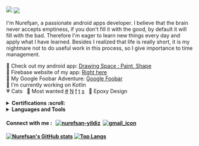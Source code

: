 ### <img src="https://user-images.githubusercontent.com/18148716/229649305-49a37fc9-75ed-4457-955c-c172c566edec.gif" width=6% >  <img align="center" src="https://user-images.githubusercontent.com/18148716/229884825-be21d2e6-e47d-49b6-a273-a21cbee15669.gif" width=5%> 

I'm Nurefşan, a passionate android apps developer. I believe that the brain never accepts emptiness, if you don't fill it with the good, by default it will fill with the bad. Therefore I'm eager to learn new things every day and apply what I have learned. Besides I realized that life is really short, it is my nightmare not to do useful work in this process, so I give importance to time management.

:diamond_shape_with_a_dot_inside: Check out my android app: [Drawing Space : Paint, Shape](https://play.google.com/store/apps/details?id=ny.runliyapps.drawandpaint&hl=en&gl=US) <br>
:diamond_shape_with_a_dot_inside: Firebase website of my app: [Right here](https://drawing-space.firebaseapp.com/index.html)
<br>
:diamond_shape_with_a_dot_inside: My Google Foobar Adventure: [Google Foobar](https://github.com/nurefsanyildiz/GoogleFoobar)
<br>
:diamond_shape_with_a_dot_inside: I'm currently working on Kotlin
<br>
:heartpulse: Cats &nbsp; :ghost: Most wanted [#](https://opensea.io/collection/catixel) [N](https://opensea.io/collection/heartfeltpatterns) [f](https://opensea.io/collection/matryoshkavalley) [t](https://opensea.io/collection/earthquake-effect) [s](https://opensea.io/collection/drawing-space) &nbsp; :test_tube: Epoxy Design

<details>
  <summary> <b> Certifications :scroll: </summary>
  
[Machine Learning with Python](https://www.udemy.com/certificate/UC-ee140be7-8cd1-49b9-baf7-eb0e6c3fbf8b/)<br>
[Data Science with Python](https://www.udemy.com/certificate/UC-63D5FTQI/)<br>
[Deep Learning with Python](https://www.udemy.com/certificate/UC-6a7f2fb5-c899-4b46-9e31-a653372ab201/)<br>
[SQL Fundamentals Course](https://www.sololearn.com/Certificate/CT-NKDJEZM0/pdf)<br>
[Python For Beginners](https://api2.sololearn.com/v2/certificates/CT-YUNIJTWX/image/png)<br>
[Intermediate Python](https://www.sololearn.com/certificates/CT-KHOF9OQ1)<br>
[Python Programming for Artificial Intelligence](https://user-images.githubusercontent.com/18148716/229863243-33616748-cb2a-41de-b6ce-5af5e87265d8.png)<br>
[The Complete Android 12 & Kotlin Development Masterclass](https://www.udemy.com/certificate/UC-705a0170-118f-49dd-8d6b-f989c3e0b334/?utm_source=sendgrid.com&utm_medium=email&utm_campaign=email)<br>
</details>

<details>
  <summary> <b> Languages and Tools </summary>
<br>
<p align="left"> 
<a href="https://developer.android.com" target="_blank" rel="noreferrer"> <img src="https://raw.githubusercontent.com/devicons/devicon/master/icons/android/android-original-wordmark.svg" alt="android" width=5%/> </a> 
<a href="https://kotlinlang.org" target="_blank" rel="noreferrer"> <img src="https://www.vectorlogo.zone/logos/kotlinlang/kotlinlang-icon.svg" alt="kotlin" width=5%/> </a> 
<a href="https://www.java.com" target="_blank" rel="noreferrer"> <img src="https://raw.githubusercontent.com/devicons/devicon/master/icons/java/java-original.svg" alt="java" width=5%/> </a>
<a href="https://www.python.org" target="_blank" rel="noreferrer"> <img src="https://raw.githubusercontent.com/devicons/devicon/master/icons/python/python-original.svg" alt="python" width=5%/> </a> 
<a href="https://www.sqlite.org/" target="_blank" rel="noreferrer"> <img src="https://www.vectorlogo.zone/logos/sqlite/sqlite-icon.svg" alt="sqlite" width=5%/> </a> 
<a href="https://firebase.google.com/" target="_blank" rel="noreferrer"> <img src="https://www.vectorlogo.zone/logos/firebase/firebase-icon.svg" alt="firebase" width=5%/> </a> 
<a href="https://git-scm.com/" target="_blank" rel="noreferrer"> <img src="https://www.vectorlogo.zone/logos/git-scm/git-scm-icon.svg" alt="git" width=5%/> </a> 
<a href="https://www.microsoft.com/en-us/sql-server" target="_blank" rel="noreferrer"> <img src="https://www.svgrepo.com/show/303229/microsoft-sql-server-logo.svg" alt="mssql" width=5%/> </a> 
<a href="https://www.mysql.com/" target="_blank" rel="noreferrer"> <img src="https://raw.githubusercontent.com/devicons/devicon/master/icons/mysql/mysql-original-wordmark.svg" alt="mysql" width=5%/> </a> 
<a href="https://www.cprogramming.com/" target="_blank" rel="noreferrer"> <img src="https://raw.githubusercontent.com/devicons/devicon/master/icons/c/c-original.svg" alt="c" width=5%/> </a> 
<a href="https://www.w3schools.com/cpp/" target="_blank" rel="noreferrer"> <img src="https://raw.githubusercontent.com/devicons/devicon/master/icons/cplusplus/cplusplus-original.svg" alt="cplusplus" width=5% /> </a> 
<a href="https://www.w3schools.com/cs/" target="_blank" rel="noreferrer"> <img src="https://raw.githubusercontent.com/devicons/devicon/master/icons/csharp/csharp-original.svg" alt="csharp" width=5%/> </a> 
<a href="https://dotnet.microsoft.com/" target="_blank" rel="noreferrer"> <img src="https://raw.githubusercontent.com/devicons/devicon/master/icons/dot-net/dot-net-original-wordmark.svg" alt="dotnet" width=5%/> </a> 
<a href="https://www.w3schools.com/css/" target="_blank" rel="noreferrer"> <img src="https://raw.githubusercontent.com/devicons/devicon/master/icons/css3/css3-original-wordmark.svg" alt="css3" width=5%/> </a> 
<a href="https://www.w3.org/html/" target="_blank" rel="noreferrer"> <img src="https://raw.githubusercontent.com/devicons/devicon/master/icons/html5/html5-original-wordmark.svg" alt="html5" width=5%/> </a>  
<a href="https://pandas.pydata.org/" target="_blank" rel="noreferrer"> <img src="https://raw.githubusercontent.com/devicons/devicon/2ae2a900d2f041da66e950e4d48052658d850630/icons/pandas/pandas-original.svg" alt="pandas" width=5%/> </a> 
<a href="https://www.tensorflow.org" target="_blank" rel="noreferrer"> <img src="https://www.vectorlogo.zone/logos/tensorflow/tensorflow-icon.svg" alt="tensorflow" width=5%/> </a> 
</p>
</details>

#### Connect with me :&nbsp;&nbsp; <a href="https://linkedin.com/in/nurefsan-yildiz" target="blank"><img src="https://raw.githubusercontent.com/rahuldkjain/github-profile-readme-generator/master/src/images/icons/Social/linked-in-alt.svg" alt="nurefsan-yildiz" width=25px /></a>&nbsp; [![gmail_icon](https://user-images.githubusercontent.com/18148716/229836562-8528759b-7f99-48da-a414-cfde9809e175.png)](mailto:nurefsanyldz@gmail.com)

[![Nurefşan's GitHub stats](https://github-readme-stats.vercel.app/api?username=nurefsanyildiz&show_icons=true&theme=vue&hide_border=true&hide=contribs,prs)](https://github.com/anuraghazra/github-readme-stats)
[![Top Langs](https://github-readme-stats.vercel.app/api/top-langs/?username=nurefsanyildiz&layout=compact&hide_border=true&theme=vue&show_icons=true)](https://github.com/anuraghazra/github-readme-stats) 
